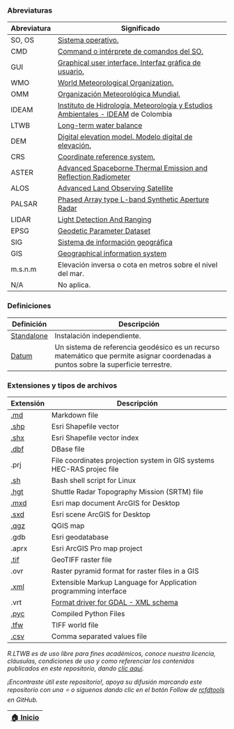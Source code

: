 ### Abreviaturas

| Abreviatura | Significado                                                                                                                                                          |
|-------------|----------------------------------------------------------------------------------------------------------------------------------------------------------------------|
| SO, OS      | [Sistema operativo.](https://en.wikipedia.org/wiki/Operating_system)                                                                                                 |
| CMD         | [Command o intérprete de comandos del SO.](https://en.wikipedia.org/wiki/Cmd.exe)                                                                                    |
| GUI         | [Graphical user interface. Interfaz gráfica de usuario.](https://en.wikipedia.org/wiki/Graphical_user_interface)                                                     |
| WMO         | [World Meteorological Organization.](https://public.wmo.int/en)                                                                                                      |
| OMM         | [Organización Meteorológica Mundial.](https://public.wmo.int/es)                                                                                                     |
| IDEAM       | [Instituto de Hidrología, Meteorología y Estudios Ambientales - IDEAM](http://www.ideam.gov.co/) de Colombia                                                         |
| LTWB        | [Long-term water balance](https://github.com/rcfdtools/R.LTWB)                                                                                                       |
| DEM         | [Digital elevation model. Modelo digital de elevación.](https://pro.arcgis.com/en/pro-app/2.8/tool-reference/spatial-analyst/exploring-digital-elevation-models.htm) |
| CRS         | [Coordinate reference system.](https://docs.qgis.org/3.22/en/docs/gentle_gis_introduction/coordinate_reference_systems.html)                                         |
| ASTER       | [Advanced Spaceborne Thermal Emission and Reflection Radiometer ](https://asterweb.jpl.nasa.gov/gdem.asp)                                                            |
| ALOS        | [Advanced Land Observing Satellite](https://asf.alaska.edu/data-sets/sar-data-sets/alos-palsar/)                                                                     |
| PALSAR      | [Phased Array type L-band Synthetic Aperture Radar ](https://asf.alaska.edu/data-sets/sar-data-sets/alos-palsar/)                                                    |
| LIDAR       | [Light Detection And Ranging](https://en.wikipedia.org/wiki/Lidar)                                                                                                   |
| EPSG        | [Geodetic Parameter Dataset](https://en.wikipedia.org/wiki/EPSG_Geodetic_Parameter_Dataset)                                                                          |
| SIG         | [Sistema de información geográfica](https://www.esri.com/es-es/what-is-gis/overview)                                                                                 |
| GIS         | [Geographical information system](https://www.esri.com/en-us/what-is-gis/overview)                                                                                   |
| m.s.n.m     | Elevación inversa o cota en metros sobre el nivel del mar.                                                                                                           |
| N/A         | No aplica.                                                                                                                                                           |


### Definiciones

| Definición                                                       | Descripción                                                                                                                          |
|------------------------------------------------------------------|--------------------------------------------------------------------------------------------------------------------------------------|
| [Standalone](https://en.wikipedia.org/wiki/Standalone_software)  | Instalación independiente.                                                                                                           |
| [Datum](https://en.wikipedia.org/wiki/Geodetic_datum)            | Un sistema de referencia geodésico es un recurso matemático que permite asignar coordenadas a puntos sobre la superficie terrestre.  |


### Extensiones y tipos de archivos

| Extensión                                  | Descripción                                                                      |
|--------------------------------------------|----------------------------------------------------------------------------------|
| [.md](https://fileinfo.com/extension/md)   | Markdown file                                                                    |
| [.shp](https://fileinfo.com/extension/shp) | Esri Shapefile vector                                                            |
| [.shx](https://fileinfo.com/extension/shx) | Esri Shapefile vector index                                                      |
| [.dbf](https://fileinfo.com/extension/dbf) | DBase file                                                                       |
| .prj                                       | File coordinates projection system in GIS systems<br>HEC-RAS projec file         |
| [.sh](https://fileinfo.com/extension/sh)   | Bash shell script for Linux                                                      |
| [.hgt](https://fileinfo.com/extension/hgt) | Shuttle Radar Topography Mission (SRTM) file                                     |
| [.mxd](https://fileinfo.com/extension/mxd) | Esri map document ArcGIS for Desktop                                             |
| [.sxd](https://fileinfo.com/extension/sxd) | Esri scene ArcGIS for Desktop                                                    |
| [.qgz](https://fileinfo.com/extension/qgz) | QGIS map                                                                         |
| .gdb                                       | Esri geodatabase                                                                 |
| .aprx                                      | Esri ArcGIS Pro map project                                                      |
| [.tif](https://fileinfo.com/extension/tif) | GeoTIFF raster file                                                              |
| .ovr                                       | Raster pyramid format for raster files in a GIS                                  |
| [.xml](https://fileinfo.com/extension/xml) | Extensible Markup Language for Application programming interface                 |
| .vrt                                       | [Format driver for GDAL -  XML schema](https://gdal.org/drivers/raster/vrt.html) |
| [.pyc](https://fileinfo.com/extension/pyc) | Compiled Python Files                                                            |
| [.tfw](https://fileinfo.com/extension/tfw) | TIFF world file                                                                  |
| [.csv](https://fileinfo.com/extension/csv) | Comma separated values file                                                      |


_R.LTWB es de uso libre para fines académicos, conoce nuestra licencia, cláusulas, condiciones de uso y como referenciar los contenidos publicados en este repositorio, dando [clic aquí](https://github.com/rcfdtools/R.LTWB/wiki/License)._

_¡Encontraste útil este repositorio!, apoya su difusión marcando este repositorio con una ⭐ o síguenos dando clic en el botón Follow de [rcfdtools](https://github.com/rcfdtools) en GitHub._

| [:house: Inicio](Readme.md) |
|-----------------------------|